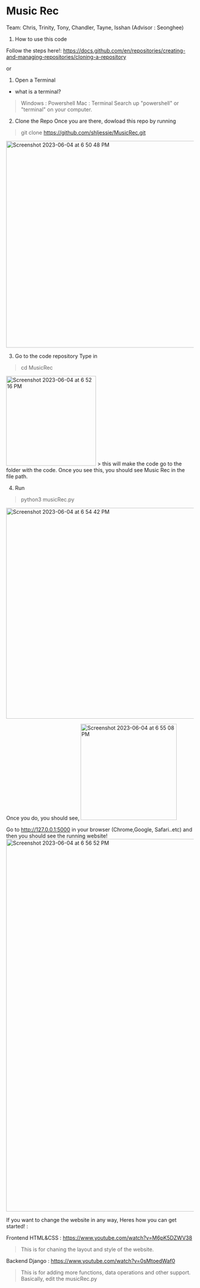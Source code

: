 # Music Rec 

Team: Chris, Trinity, Tony, Chandler, Tayne, Isshan (Advisor : Seonghee) 

1. How to use this code 

Follow the steps here!: https://docs.github.com/en/repositories/creating-and-managing-repositories/cloning-a-repository 

or 

1. Open a Terminal 
- what is a terminal? 
> Windows : Powershell 
> Mac : Terminal 
Search up "powershell" or "terminal" on your computer. 

2. Clone the Repo
Once you are there, dowload this repo by running 
> git clone https://github.com/shljessie/MusicRec.git 
<img width="555" alt="Screenshot 2023-06-04 at 6 50 48 PM" src="https://github.com/shljessie/MusicRec/assets/59305253/82c71f89-b7b1-4796-be07-74d59f46fcf1">

3. Go to the code repository
Type in 
> cd MusicRec
<img width="241" alt="Screenshot 2023-06-04 at 6 52 16 PM" src="https://github.com/shljessie/MusicRec/assets/59305253/c19900b8-18f3-458c-b0d0-73f5b97cc983">
> this will make the code go to the folder with the code. Once you see this, you should see Music Rec in the file path.


4. Run 
> python3 musicRec.py 
<img width="566" alt="Screenshot 2023-06-04 at 6 54 42 PM" src="https://github.com/shljessie/MusicRec/assets/59305253/c0bacd54-1e74-4807-a95c-8046eecaa093">

Once you do, you should see, 
<img width="258" alt="Screenshot 2023-06-04 at 6 55 08 PM" src="https://github.com/shljessie/MusicRec/assets/59305253/c7916b10-ee86-48c8-afb4-0a416c2042fa">

Go to http://127.0.0.1:5000 in your browser (Chrome,Google, Safari..etc)
 and then you should see the running website! 
<img width="1000" alt="Screenshot 2023-06-04 at 6 56 52 PM" src="https://github.com/shljessie/MusicRec/assets/59305253/b4b8f1d3-7379-430e-b2c7-7b808330782e">

If you want to change the website in any way, 
Heres how you can get started! : 

Frontend HTML&CSS : https://www.youtube.com/watch?v=M6pK5DZWV38 
> This is for chaning the layout and style of the website. 

Backend Django : https://www.youtube.com/watch?v=0sMtoedWaf0 
> This is for adding more functions, data operations and other support. Basically, edit the musicRec.py 


